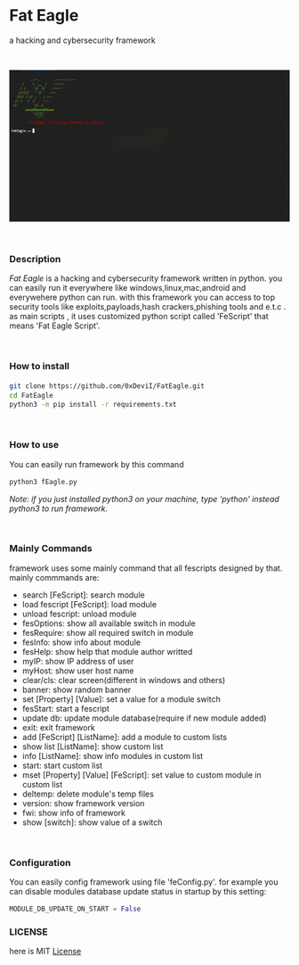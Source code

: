 # Fat Eagle
a hacking and cybersecurity framework

&nbsp;
<center><img src="resources/fwui.png"></center>

&nbsp;
### Description
*Fat Eagle* is a hacking and cybersecurity framework written in python.
you can easily run it everywhere like windows,linux,mac,android and everywehere python can run. with this framework you can access to top
security tools like exploits,payloads,hash crackers,phishing tools and
e.t.c . as main scripts , it uses customized python script called 'FeScript' that means 'Fat Eagle Script'.

&nbsp;
### How to install
```bash
git clone https://github.com/0xDeviI/FatEagle.git
cd FatEagle
python3 -m pip install -r requirements.txt
```

&nbsp;
### How to use
You can easily run framework by this command
```bash
python3 fEagle.py
```
*Note: if you just installed python3 on your machine, type 'python' instead python3 to run framework.*

&nbsp;
### Mainly Commands
framework uses some mainly command that all fescripts designed by that.
mainly commmands are:
- search [FeScript]:             search module
- load fescript [FeScript]:      load module
- unload fescript:    unload module
- fesOptions:         show all available switch in module
- fesRequire:         show all required switch in module
- fesInfo:            show info about module
- fesHelp:            show help that module author writted
- myIP:               show IP address of user
- myHost:             show user host name
- clear/cls:          clear screen(different in windows and others)
- banner:             show random banner
- set [Property] [Value]:                set a value for a module switch
- fesStart:           start a fescript
- update db:          update module database(require if new module added)
- exit:               exit framework
- add [FeScript] [ListName]:                add a module to custom lists
- show list [ListName]:          show custom list
- info [ListName]:               show info modules in  custom list
- start:              start custom list
- mset [Property] [Value] [FeScript]:               set value to custom module in custom list
- deltemp:            delete module's temp files
- version:            show framework version
- fwi:                show info of framework
- show [switch]:       show value of a switch

&nbsp;
### Configuration
You can easily config framework using file 'feConfig.py'. for example you can disable modules database update status in startup by this setting:
```python
MODULE_DB_UPDATE_ON_START = False
```

### LICENSE
here is MIT [License](LICENSE)